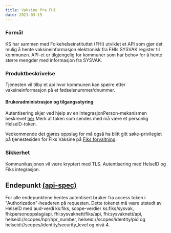 ```yaml
---
title: Vaksine fra FHI
date: 2021-03-15
---
```


### Formål
KS har sammen med Folkehelseinstituttet (FHI) utviklet et API som gjør det mulig å hente vaksineinformasjon elektronisk fra FHIs SYSVAK register til kommunen. API-et er tilgjengelig for kommuner som har behov for å hente større mengder med informasjon fra SYSVAK.

### Produktbeskrivelse
Tjenesten vil tilby et api hvor kommunen kan spørre etter vaksineinformasjon på et fødselsnummer/dnummer. 

#### Brukeradministrasjon og tilgangsstyring
Autentisering  skjer ved hjelp av en IntegrasjonPerson-mekanismen beskrevet [her](https://ks-no.github.io/fiks-plattform/integrasjoner/#integrasjon-person)
Merk at token som sendes med må være et personlig HelseID-token.

Vedkommende det gjøres oppslag for må også ha blitt gitt søke-privilegiet på tjenestesiden for Fiks Vaksine på [Fiks forvaltning](https://forvaltning.fiks.ks.no/). 

### Sikkerhet
Kommunikasjonen vil være kryptert med TLS. Autentisering med HelseID og Fiks integrasjon.

## Endepunkt [(api-spec)](https://editor.swagger.io/?url=https://ks-no.github.io/api/vaksine-api-v1.json)

For alle endepunktene hentes autentisert bruker fra access token i "Authorization"-headeren på requesten. Dette tokenet 
må være utstedt av HelseID med aud-verdi ks:fiks, scope-verdier ks:fiks/sysvak, fhi:personoppslag/api, fhi:sysvaknett/fiks/api, fhi:sysvaknett/api, helseid://scopes/hpr/hpr_number, helseid://scopes/identity/pid og helseid://scopes/identity/security_level og nivå 4.


